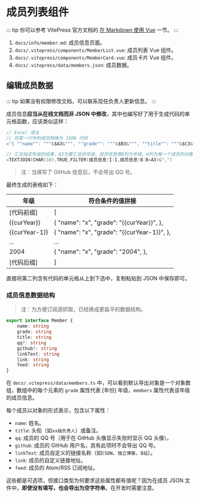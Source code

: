 <script setup>
const curYear = new Date().getFullYear()
</script>

# 成员列表组件

::: tip
你可以参考 VitePress 官方文档的 [在 Markdown 使用 Vue](https://vitepress.dev/zh/guide/using-vue) 一节。
:::

1. `docs/info/member.md`: 成员信息页面。
2. `docs/.vitepress/components/MemberList.vue`: 成员列表 Vue 组件。
3. `docs/.vitepress/components/MemberCard.vue`: 成员卡片 Vue 组件。
4. `docs/.vitepress/data/members.json`: 成员数据。

## 编辑成员数据

::: tip
如果没有权限修改文档，可以联系现任负责人更新信息。
:::

成员信息**应当从在线文档而非 JSON 中修改**，其中也编写好了用于生成代码的单元格函数，应该类似这样：

```c
// Excel 语法
// 将某一行中的成员转换为 JSON 代码
="{ ""name"": """&$A3&""", ""grade"": """&$B3&""", ""title"": """&$C3&""", "&IF($E3="","""qq"": """&$D3,"""github"": """&$E3)&""", ""linkText"": """&$F3&""", ""link"": """&$G3&""", ""feed"": """&$H3&""" }"

// 汇总指定年级的结果，A3为要汇总的年级，成员信息表B列为年级，H列为每一个成员的对象代码
=TEXTJOIN(CHAR(10),TRUE,FILTER(成员信息!I:I,成员信息!B:B=A3)&",")
```

> 注：当填写了 GitHub 信息后，不会导出 QQ 号。

最终生成的表格如下：

| 年级          | 符合条件的值拼接                                                                    |
| ------------- | ----------------------------------------------------------------------------------- |
| [代码前缀]    | [                                                                                   |
| {{curYear}}   | { "name": "x", "grade": "{{curYear}}", <Badge type="info" text="由公式生成" /> },   |
| {{curYear-1}} | { "name": "x", "grade": "{{curYear-1}}", <Badge type="info" text="由公式生成" /> }, |
| ...           | ...                                                                                 |
| 2004          | { "name": "x", "grade": "2004", <Badge type="info" text="由公式生成" /> },          |
| [代码后缀]    | ]                                                                                   |

直接将第二列含有代码的单元格从上到下选中，复制粘贴到 JSON 中保存即可。

### 成员信息数据结构

> 注：为方便订阅源抓取，已经换成更扁平的数据结构。

```ts
export interface Member {
    name: string
    grade: string
    title: string
    qq?: string
    github?: string
    linkText: string
    link: string
    feed: string
}
```

在 `docs/.vitepress/data/members.ts` 中，可以看到默认导出对象是一个对象数组，数组中的每个元素的 `grade` 属性代表 [年份] 年级，`members` 属性代表该年级的成员信息。

每个成员以对象的形式表示，包含以下属性：

- `name`: 姓名。
- `title`: 头衔（如`xx级负责人`）或备注。
- `qq`: 成员的 QQ 号（用于在 GitHub 头像显示失败时显示 QQ 头像）。
- `github`: 成员的 GitHub 用户名，具有此项时不会导出 QQ 号。
- `linkText`: 成员自定义的链接名称（如`CSDN`、`独立博客`、`B站`）。
- `link`: 成员的自定义链接地址。
- `feed`: 成员的 Atom/RSS 订阅地址。

这些都是可选项，但接口类型为何要求这些属性都有值呢？因为在成员 JSON 文件中，**即使没有填写，也会导出为空字符串**。在开发时需要注意。

